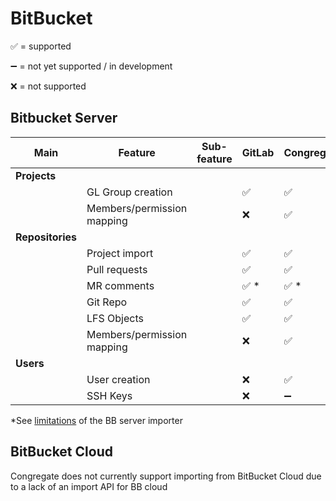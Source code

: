 # BitBucket

:white_check_mark: = supported

:heavy_minus_sign: = not yet supported / in development

:x: = not supported

## Bitbucket Server

| Main             | Feature                    | Sub-feature | GitLab               | Congregate           |
| ---------------- | -------------------------- | ----------- | -------------------- | -------------------- |
| **Projects**     |
|                  | GL Group creation          |             | :white_check_mark:   | :white_check_mark:   |
|                  | Members/permission mapping |             | :x:                  | :white_check_mark:   |
| **Repositories** |
|                  | Project import             |             | :white_check_mark:   | :white_check_mark:   |
|                  | Pull requests              |             | :white_check_mark:   | :white_check_mark:   |
|                  | MR comments                |             | :white_check_mark: * | :white_check_mark: * |
|                  | Git Repo                   |             | :white_check_mark:   | :white_check_mark:   |
|                  | LFS Objects                |             | :white_check_mark:   | :white_check_mark:   |
|                  | Members/permission mapping |             | :x:                  | :white_check_mark:   |
| **Users**        |
|                  | User creation              |             | :x:                  | :white_check_mark:   |
|                  | SSH Keys                   |             | :x:                  | :heavy_minus_sign:   |

*See [limitations](https://docs.gitlab.com/ee/user/project/import/bitbucket_server.html#limitations) of the BB server importer

## BitBucket Cloud

Congregate does not currently support importing from BitBucket Cloud due to a lack of an import API for BB cloud
